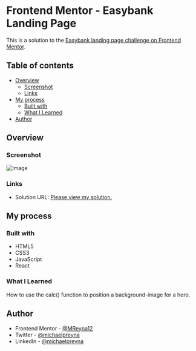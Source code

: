 # Frontend Mentor - Easybank Landing Page

This is a solution to the [Easybank landing page challenge on Frontend Mentor](https://www.frontendmentor.io/challenges/easybank-landing-page-WaUhkoDN).

## Table of contents

- [Overview](#overview)
  - [Screenshot](#screenshot)
  - [Links](#links)
- [My process](#my-process)
  - [Built with](#built-with)
  - [What I Learned](#what-i-learned)
- [Author](#author)

## Overview

### Screenshot

![image](https://user-images.githubusercontent.com/37000585/199330797-a8fc8517-3e1e-49ae-8716-178f4859ffea.png)

### Links

- Solution URL: [Please view my solution.](https://easybank-landing-page-mr.vercel.app/)

## My process

### Built with

- HTML5
- CSS3
- JavaScript
- React

### What I Learned

How to use the calc() function to position a background-image for a hero.

## Author

- Frontend Mentor - [@MReyna12](https://www.frontendmentor.io/profile/MReyna12)
- Twitter - [@michaelpreyna](https://twitter.com/michaelpreyna)
- LinkedIn - [@michaelpreyna](https://www.linkedin.com/in/michaelpreyna/)
